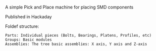 A simple Pick and Place machine for placing SMD components

Published in Hackaday

Foldef structure:

    Parts: Individual pieces (Bolts, Bearings, Platens, Profiles, etc)
    Groups: Basic modules
    Assemblies: The tree basic assemblies: X axis, Y axis and Z-axis